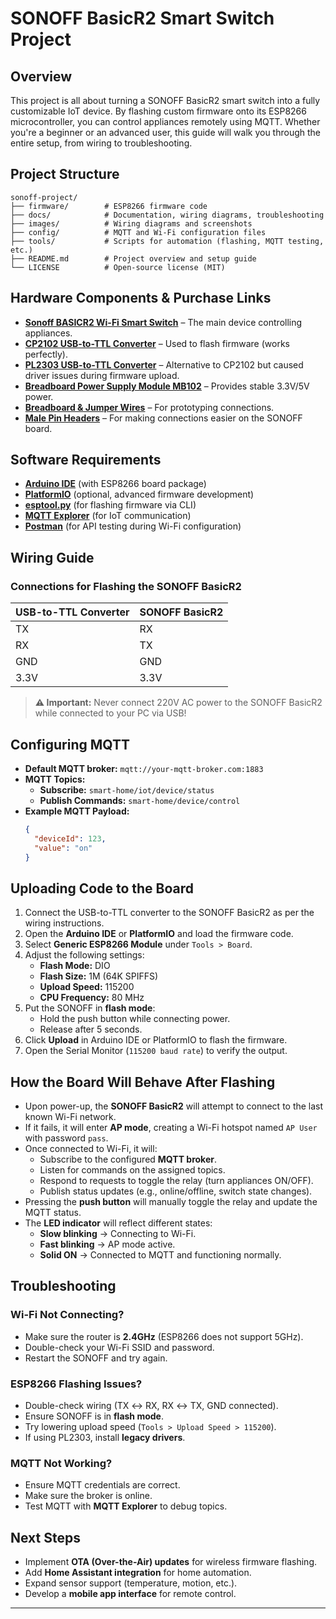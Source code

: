 # SONOFF BasicR2 Smart Switch Project

## Overview
This project is all about turning a SONOFF BasicR2 smart switch into a fully customizable IoT device. By flashing custom firmware onto its ESP8266 microcontroller, you can control appliances remotely using MQTT. Whether you're a beginner or an advanced user, this guide will walk you through the entire setup, from wiring to troubleshooting.

## Project Structure
```
sonoff-project/
├── firmware/        # ESP8266 firmware code
├── docs/            # Documentation, wiring diagrams, troubleshooting
├── images/          # Wiring diagrams and screenshots
├── config/          # MQTT and Wi-Fi configuration files
├── tools/           # Scripts for automation (flashing, MQTT testing, etc.)
├── README.md        # Project overview and setup guide
└── LICENSE          # Open-source license (MIT)
```

## Hardware Components & Purchase Links
- **[Sonoff BASICR2 Wi-Fi Smart Switch](https://makerselectronics.com/product/sonoff-basicr2-wi-fi-diy-smart-switch?srsltid=AfmBOoqasegiy2BBPPESW4KlHC6pUYWSTEYUW-GuiiejeEcG1BcyENYC)** – The main device controlling appliances.
- **[CP2102 USB-to-TTL Converter](https://makerselectronics.com/product/cp2102-usb-2-0-to-ttl-uart-serial-converter-module-5-pin)** – Used to flash firmware (works perfectly).
- **[PL2303 USB-to-TTL Converter](https://makerselectronics.com/product/pl2303-usb-ttl-converter-module)** – Alternative to CP2102 but caused driver issues during firmware upload.
- **[Breadboard Power Supply Module MB102](https://makerselectronics.com/product/breadboard-power-supply-module-mb102?campaignid=20503411856&adgroid=up&network=x&device=c&campaignname=sales_pmax&gad_source=1&gclid=CjwKCAiA5eC9BhAuEiwA3CKwQisTskbinh0KYEqz6HK5Xtfh68w4p3QtMBEzFWRX6KRBZLKPPDOPphoCEgMQAvD_BwE)** – Provides stable 3.3V/5V power.
- **[Breadboard & Jumper Wires](https://makerselectronics.com/)** – For prototyping connections.
- **[Male Pin Headers](https://makerselectronics.com/)** – For making connections easier on the SONOFF board.

## Software Requirements
- **[Arduino IDE](https://www.arduino.cc/)** (with ESP8266 board package)
- **[PlatformIO](https://platformio.org/)** (optional, advanced firmware development)
- **[esptool.py](https://github.com/espressif/esptool)** (for flashing firmware via CLI)
- **[MQTT Explorer](http://mqtt-explorer.com/ )** (for IoT communication)
- **[Postman](https://www.postman.com/)** (for API testing during Wi-Fi configuration)

## Wiring Guide
### **Connections for Flashing the SONOFF BasicR2**
| USB-to-TTL Converter | SONOFF BasicR2 |
|----------------------|---------------|
| TX                  | RX            |
| RX                  | TX            |
| GND                 | GND           |
| 3.3V                | 3.3V          |

> **⚠️ Important:** Never connect 220V AC power to the SONOFF BasicR2 while connected to your PC via USB!

## Configuring MQTT
- **Default MQTT broker:** `mqtt://your-mqtt-broker.com:1883`
- **MQTT Topics:**
  - **Subscribe:** `smart-home/iot/device/status`
  - **Publish Commands:** `smart-home/device/control`
- **Example MQTT Payload:**
  ```json
  {
    "deviceId": 123,
    "value": "on"
  }
  ```

## Uploading Code to the Board
1. Connect the USB-to-TTL converter to the SONOFF BasicR2 as per the wiring instructions.
2. Open the **Arduino IDE** or **PlatformIO** and load the firmware code.
3. Select **Generic ESP8266 Module** under `Tools > Board`.
4. Adjust the following settings:
   - **Flash Mode:** DIO
   - **Flash Size:** 1M (64K SPIFFS)
   - **Upload Speed:** 115200
   - **CPU Frequency:** 80 MHz
5. Put the SONOFF in **flash mode**:
   - Hold the push button while connecting power.
   - Release after 5 seconds.
6. Click **Upload** in Arduino IDE or PlatformIO to flash the firmware.
7. Open the Serial Monitor (`115200 baud rate`) to verify the output.

## How the Board Will Behave After Flashing
- Upon power-up, the **SONOFF BasicR2** will attempt to connect to the last known Wi-Fi network.
- If it fails, it will enter **AP mode**, creating a Wi-Fi hotspot named `AP User` with password `pass`.
- Once connected to Wi-Fi, it will:
  - Subscribe to the configured **MQTT broker**.
  - Listen for commands on the assigned topics.
  - Respond to requests to toggle the relay (turn appliances ON/OFF).
  - Publish status updates (e.g., online/offline, switch state changes).
- Pressing the **push button** will manually toggle the relay and update the MQTT status.
- The **LED indicator** will reflect different states:
  - **Slow blinking** → Connecting to Wi-Fi.
  - **Fast blinking** → AP mode active.
  - **Solid ON** → Connected to MQTT and functioning normally.

## Troubleshooting
### **Wi-Fi Not Connecting?**
- Make sure the router is **2.4GHz** (ESP8266 does not support 5GHz).
- Double-check your Wi-Fi SSID and password.
- Restart the SONOFF and try again.

### **ESP8266 Flashing Issues?**
- Double-check wiring (TX ↔ RX, RX ↔ TX, GND connected).
- Ensure SONOFF is in **flash mode**.
- Try lowering upload speed (`Tools > Upload Speed > 115200`).
- If using PL2303, install **legacy drivers**.

### **MQTT Not Working?**
- Ensure MQTT credentials are correct.
- Make sure the broker is online.
- Test MQTT with **MQTT Explorer** to debug topics.

## Next Steps
- Implement **OTA (Over-the-Air) updates** for wireless firmware flashing.
- Add **Home Assistant integration** for home automation.
- Expand sensor support (temperature, motion, etc.).
- Develop a **mobile app interface** for remote control.

---

